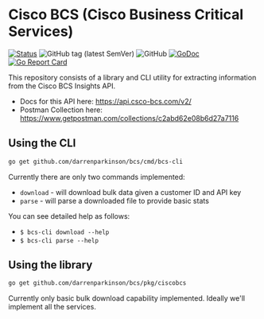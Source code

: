 # Cisco BCS (Cisco Business Critical Services)

[![Status](https://img.shields.io/badge/status-wip-yellow)](https://github.com/darrenparkinson/bcs) ![GitHub tag (latest SemVer)](https://img.shields.io/github/v/tag/darrenparkinson/bcs) ![GitHub](https://img.shields.io/github/license/darrenparkinson/bcs?color=brightgreen) [![GoDoc](https://pkg.go.dev/badge/darrenparkinson/bcs)](https://pkg.go.dev/github.com/darrenparkinson/bcs) [![Go Report Card](https://goreportcard.com/badge/github.com/darrenparkinson/bcs)](https://goreportcard.com/report/github.com/darrenparkinson/bcs)

This repository consists of a library and CLI utility for extracting information from the Cisco BCS Insights API.

* Docs for this API here: https://api.csco-bcs.com/v2/
* Postman Collection here: https://www.getpostman.com/collections/c2abd62e08b6d27a7116 

## Using the CLI

```sh
go get github.com/darrenparkinson/bcs/cmd/bcs-cli
```

Currently there are only two commands implemented:

* `download` - will download bulk data given a customer ID and API key
* `parse` - will parse a downloaded file to provide basic stats

You can see detailed help as follows:

* `$ bcs-cli download --help`
* `$ bcs-cli parse --help`

## Using the library

```sh
go get github.com/darrenparkinson/bcs/pkg/ciscobcs
```

Currently only basic bulk download capability implemented.  Ideally we'll implement all the services.